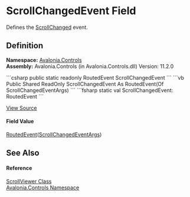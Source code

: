 # ScrollChangedEvent Field


Defines the <a href="E_Avalonia_Controls_ScrollViewer_ScrollChanged">ScrollChanged</a> event.



## Definition
**Namespace:** <a href="N_Avalonia_Controls">Avalonia.Controls</a>  
**Assembly:** Avalonia.Controls (in Avalonia.Controls.dll) Version: 11.2.0

<Tabs groupId="api-code-preview">
<TabItem value="csharp" label="C#">
```csharp
public static readonly RoutedEvent<ScrollChangedEventArgs> ScrollChangedEvent
```
</TabItem>
<TabItem value="vb" label="VB">
```vb
Public Shared ReadOnly ScrollChangedEvent As RoutedEvent(Of ScrollChangedEventArgs)
```
</TabItem>
<TabItem value="fsharp" label="F#">
```fsharp
static val ScrollChangedEvent: RoutedEvent<ScrollChangedEventArgs>
```
</TabItem>
</Tabs>



<a href="https://github.com/AvaloniaUI/Avalonia/tree/master/src/Avalonia.Controls/ScrollViewer.cs" title="View the source code">View Source</a>



#### Field Value
<a href="T_Avalonia_Interactivity_RoutedEvent_1">RoutedEvent</a>(<a href="T_Avalonia_Controls_ScrollChangedEventArgs">ScrollChangedEventArgs</a>)

## See Also


#### Reference
<a href="T_Avalonia_Controls_ScrollViewer">ScrollViewer Class</a>  
<a href="N_Avalonia_Controls">Avalonia.Controls Namespace</a>  

